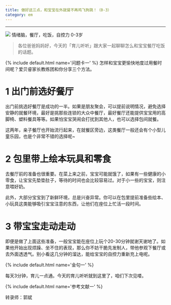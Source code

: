 ```yaml
---
title: 做好这三点，和宝宝在外就餐不再鸡飞狗跳！（0-3）
category: em
---
```







--------------
![](http://pics.ibrainbaby.cn/2017-08-10-em-eat-at-restaurant-%280-3%29.jpg)
情绪脑，餐厅，吃饭，自控力 0-3岁 

> 各位爸爸妈妈好，今天的「育儿听听」跟大家一起聊聊怎么和宝宝餐厅吃饭的话题。


{% include default.html name='问题卡一' %}
怎样和宝宝更愉快地度过用餐时间呢？爱贝睿家长教练团和你分享三个方法。

# 1 出门前选好餐厅

出门前挑选好餐厅是成功的一半。如果是朋友聚会，可以提前说明情况，避免选择安静的就餐环境，最好是挑那些连锁的大众中餐厅，最好餐厅还能提供宝宝用的高脚椅、塑料餐具等等。如果怕宝宝哭闹会打扰到其他人，也可以选择包间就餐。

这两年，亲子餐厅也开始流行起来，在就餐区旁边，这类餐厅一般还会有个小型儿童乐园，也是个非常不错的选择呢~

# 2 包里带上绘本玩具和零食

去餐厅前的准备也很重要。在菜上来之前，宝宝可能就饿了，如果有一些健康的小零食，让宝宝先垫垫肚子，等待的时间也会比较容易过。对于小一些的宝宝，则注意喂好奶。

此外，大部分宝宝到了新鲜环境，总是兴奋异常。你可以在包里提前准备些绘本、小玩具这类能够吸引宝宝注意的东西，让他们在座位上忙活一段时间。

# 3 带宝宝走动走动

即便是做了上面这些准备，一般宝宝能在座位上玩个20-30分钟就谢天谢地了。如果他开始出现烦躁、坐不住的表现，那么你不妨干脆先发制人，带他参观下餐厅或去外面透透气。别小看这几分钟的溜达，能给宝宝的自控力重新充上电呢。


{% include default.html name='金句一' %}

每天3分钟，育儿一点通。今天的育儿听听就到这里了，咱们下次见喽。



{% include default.html name='参考文献一' %}

转录师：郭斌








